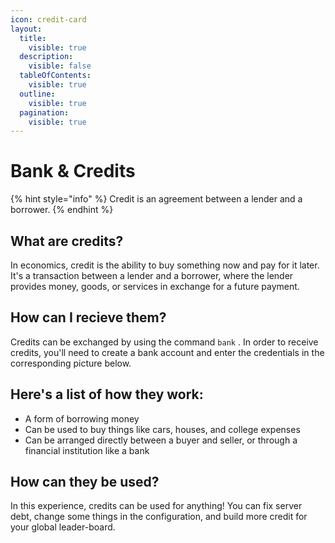 ```yaml
---
icon: credit-card
layout:
  title:
    visible: true
  description:
    visible: false
  tableOfContents:
    visible: true
  outline:
    visible: true
  pagination:
    visible: true
---
```


# Bank & Credits

{% hint style="info" %}
Credit is an agreement between a lender and a borrower.&#x20;
{% endhint %}

## What are credits?

In economics, credit is the ability to buy something now and pay for it later. It's a transaction between a lender and a borrower, where the lender provides money, goods, or services in exchange for a future payment.&#x20;

## How can I recieve them?

Credits can be exchanged by using the command `bank` . In order to receive credits, you'll need to create a bank account and enter the credentials in the corresponding picture below.&#x20;

## Here's a list of how they work:

* A form of borrowing money&#x20;
* Can be used to buy things like cars, houses, and college expenses&#x20;
* Can be arranged directly between a buyer and seller, or through a financial institution like a bank

## How can they be used?

In this experience, credits can be used for anything! You can fix server debt, change some things in the configuration, and build more credit for your global leader-board.&#x20;

